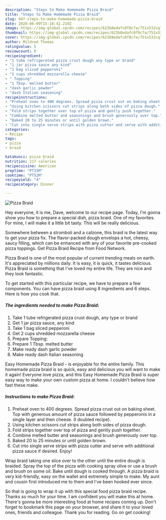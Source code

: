 ```yaml
---
description: "Steps to Make Homemade Pizza Braid"
title: "Steps to Make Homemade Pizza Braid"
slug: 947-steps-to-make-homemade-pizza-braid
date: 2020-06-09T15:18:42.210Z
image: https://img-global.cpcdn.com/recipes/623b8edafc0f8c7a/751x532cq70/pizza-braid-recipe-main-photo.jpg
thumbnail: https://img-global.cpcdn.com/recipes/623b8edafc0f8c7a/751x532cq70/pizza-braid-recipe-main-photo.jpg
cover: https://img-global.cpcdn.com/recipes/623b8edafc0f8c7a/751x532cq70/pizza-braid-recipe-main-photo.jpg
author: Mildred Thomas
ratingvalue: 5
reviewcount: 8
recipeingredient:
- "1 tube refrigerated pizza crust dough any type or brand"
- "1 jar pizza sauce any kind"
- "1 bag sliced pepperoni"
- "2 cups shredded mozzarella cheese"
- " Topping"
- "1 Tbsp. melted butter"
- "dash garlic powder"
- "dash Italian seasoning"
recipeinstructions:
- "Preheat oven to 400 degrees. Spread pizza crust out on baking sheet. Top with generous amount of pizza sauce followed by pepperonis in a single layer and then cheese. (I doubled recipe)."
- "Using kitchen scissors cut strips along both sides of pizza dough."
- "Fold strips together over top of pizza and gently push together."
- "Combine melted butter and seasonings and brush generously over top."
- "Baked 20 to 25 minutes or until golden brown."
- "Cut into single serve strips with pizza cutter and serve with additional pizza sauce if desired. Enjoy!"
categories:
- Recipe
tags:
- pizza
- braid

katakunci: pizza braid 
nutrition: 217 calories
recipecuisine: American
preptime: "PT15M"
cooktime: "PT52M"
recipeyield: "4"
recipecategory: Dinner

---
```



![Pizza Braid](https://img-global.cpcdn.com/recipes/623b8edafc0f8c7a/751x532cq70/pizza-braid-recipe-main-photo.jpg)

Hey everyone, it is me, Dave, welcome to our recipe page. Today, I'm gonna show you how to prepare a special dish, pizza braid. One of my favorites. For mine, I will make it a little bit tasty. This will be really delicious.

Somewhere between a stromboli and a calzone, this braid is the latest way to get your pizza fix. The flavor-packed dough envelops a hot, cheesy, saucy filling, which can be enhanced with any of your favorite pre-cooked pizza toppings. Get Pizza Braid Recipe from Food Network.

Pizza Braid is one of the most popular of current trending meals on earth. It's appreciated by millions daily. It is easy, it is quick, it tastes delicious. Pizza Braid is something that I've loved my entire life. They are nice and they look fantastic.


To get started with this particular recipe, we have to prepare a few components. You can have pizza braid using 8 ingredients and 6 steps. Here is how you cook that.

<!--inarticleads1-->

##### The ingredients needed to make Pizza Braid:

1. Take 1 tube refrigerated pizza crust dough, any type or brand
1. Get 1 jar pizza sauce, any kind
1. Take 1 bag sliced pepperoni
1. Get 2 cups shredded mozzarella cheese
1. Prepare  Topping:
1. Prepare 1 Tbsp. melted butter
1. Make ready dash garlic powder
1. Make ready dash Italian seasoning


Easy Homemade Pizza Braid - is enjoyable for the entire family. This homemade pizza braid is so quick, easy and delicious you will want to make it again! Everyone love pizza, and this Easy Homemade Pizza Braid is super easy way to make your own custom pizza at home. I couldn&#39;t believe how fast these make. 

<!--inarticleads2-->

##### Instructions to make Pizza Braid:

1. Preheat oven to 400 degrees. Spread pizza crust out on baking sheet. Top with generous amount of pizza sauce followed by pepperonis in a single layer and then cheese. (I doubled recipe).
1. Using kitchen scissors cut strips along both sides of pizza dough.
1. Fold strips together over top of pizza and gently push together.
1. Combine melted butter and seasonings and brush generously over top.
1. Baked 20 to 25 minutes or until golden brown.
1. Cut into single serve strips with pizza cutter and serve with additional pizza sauce if desired. Enjoy!


Wrap braid taking one slice over to the other until the entire dough is braided. Spray the top of the pizza with cooking spray olive or use a brush and brush on some oil. Bake until dough is cooked through. A pizza braid is very kid-friendly, easy on the wallet and extremely simple to make. My aunt and cousin first introduced me to them and I&#39;ve been hooked ever since. 

So that is going to wrap it up with this special food pizza braid recipe. Thanks so much for your time. I am confident you will make this at home. There's gonna be more interesting food at home recipes coming up. Don't forget to bookmark this page on your browser, and share it to your loved ones, friends and colleague. Thank you for reading. Go on get cooking!
